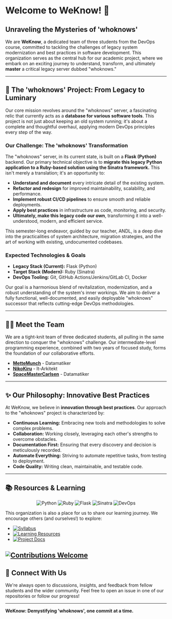 # Welcome to WeKnow! 🚀

## Unraveling the Mysteries of 'whoknows'

We are **WeKnow**, a dedicated team of three students from the DevOps course, committed to tackling the challenges of legacy system modernization and best practices in software development. This organization serves as the central hub for our academic project, where we embark on an exciting journey to understand, transform, and ultimately **master** a critical legacy server dubbed "whoknows."

---

## 🧐 The 'whoknows' Project: From Legacy to Luminary

Our core mission revolves around the "whoknows" server, a fascinating relic that currently acts as a **database for various software tools**. This project is not just about keeping an old system running; it's about a complete and thoughtful overhaul, applying modern DevOps principles every step of the way.

### Our Challenge: The 'whoknows' Transformation

The "whoknows" server, in its current state, is built on a **Flask (Python)** backend. Our primary technical objective is to **migrate this legacy Python application to a Ruby-based solution using the Sinatra framework.** This isn't merely a translation; it's an opportunity to:

*   **Understand and document** every intricate detail of the existing system.
*   **Refactor and redesign** for improved maintainability, scalability, and performance.
*   **Implement robust CI/CD pipelines** to ensure smooth and reliable deployments.
*   **Apply best practices** in infrastructure as code, monitoring, and security.
*   **Ultimately, make this legacy code our own**, transforming it into a well-understood, modern, and efficient service.

This semester-long endeavor, guided by our teacher, ANDL, is a deep dive into the practicalities of system architecture, migration strategies, and the art of working with existing, undocumented codebases.

### Expected Technologies & Goals

*   **Legacy Stack (Current):** Flask (Python)
*   **Target Stack (Modern):** Ruby (Sinatra)
*   **DevOps Tooling:** Git, GitHub Actions/Jenkins/GitLab CI, Docker

Our goal is a harmonious blend of revitalization, modernization, and a robust understanding of the system's inner workings. We aim to deliver a fully functional, well-documented, and easily deployable "whoknows" successor that reflects cutting-edge DevOps methodologies.

---

## 🧑‍💻 Meet the Team

We are a tight-knit team of three dedicated students, all pulling in the same direction to conquer the "whoknows" challenge. Our intermediate-level programming experience, combined with two years of focused study, forms the foundation of our collaborative efforts.

*   **[MetteMunch](https://github.com/MetteMunch)** - Datamatiker
*   **[NikoKiru](https://github.com/NikoKiru)** - It-Arkitekt
*   **[SpaceMasterCarlsen](https://github.com/SpaceMasterCarlsen)** - Datamatiker

---

## ✨ Our Philosophy: Innovative Best Practices

At WeKnow, we believe in **innovation through best practices**. Our approach to the "whoknows" project is characterized by:

*   **Continuous Learning:** Embracing new tools and methodologies to solve complex problems.
*   **Collaboration:** Working closely, leveraging each other's strengths to overcome obstacles.
*   **Documentation First:** Ensuring that every discovery and decision is meticulously recorded.
*   **Automate Everything:** Striving to automate repetitive tasks, from testing to deployment.
*   **Code Quality:** Writing clean, maintainable, and testable code.

---

## 📚 Resources & Learning

<p align="center">
  <img src="https://img.shields.io/badge/python-3670A0?style=for-the-badge&logo=python&logoColor=ffdd54" alt="Python" />
  <img src="https://img.shields.io/badge/ruby-%23CC342D.svg?style=for-the-badge&logo=ruby&logoColor=white" alt="Ruby" />
  <img src="https://img.shields.io/badge/flask-%23000.svg?style=for-the-badge&logo=flask&logoColor=white" alt="Flask" />
  <img src="https://img.shields.io/badge/sinatra-%23000.svg?style=for-the-badge&logo=sinatra&logoColor=white" alt="Sinatra" />
  <img src="https://img.shields.io/badge/devops-%23007BFF.svg?style=for-the-badge&logo=azure-devops&logoColor=white" alt="DevOps" />
</p>

This organization is also a place for us to share our learning journey. We encourage others (and ourselves!) to explore:

*   [![Syllabus](https://img.shields.io/badge/Course-Syllabus-blue?style=for-the-badge)](https://link-to-your-syllabus.com)
*   [![Learning Resources](https://img.shields.io/badge/Learning-Resources-orange?style=for-the-badge)](https://link-to-your-resources.com)
*   [![Project Docs](https://img.shields.io/badge/Project-Documentation-informational?style=for-the-badge)](https://link-to-your-docs.com)

[![Contributions Welcome](https://img.shields.io/badge/Contributions-Welcome-brightgreen.svg?style=flat-square)](https://github.com/your-org/your-repo/issues)
---

## 💬 Connect With Us

We're always open to discussions, insights, and feedback from fellow students and the wider community. Feel free to open an issue in one of our repositories or follow our progress!

---

**WeKnow: Demystifying 'whoknows', one commit at a time.**
